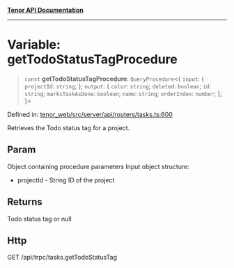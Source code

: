 [**Tenor API Documentation**](../../README.md)

***

# Variable: getTodoStatusTagProcedure

> `const` **getTodoStatusTagProcedure**: `QueryProcedure`\<\{ `input`: \{ `projectId`: `string`; \}; `output`: \{ `color`: `string`; `deleted`: `boolean`; `id`: `string`; `marksTaskAsDone`: `boolean`; `name`: `string`; `orderIndex`: `number`; \}; \}\>

Defined in: [tenor\_web/src/server/api/routers/tasks.ts:600](https://github.com/Apantli/Tenor/blob/293d0ddb2d5307c4150fcd161249995fd5278c7d/tenor_web/src/server/api/routers/tasks.ts#L600)

Retrieves the Todo status tag for a project.

## Param

Object containing procedure parameters
Input object structure:
- projectId - String ID of the project

## Returns

Todo status tag or null

## Http

GET /api/trpc/tasks.getTodoStatusTag

